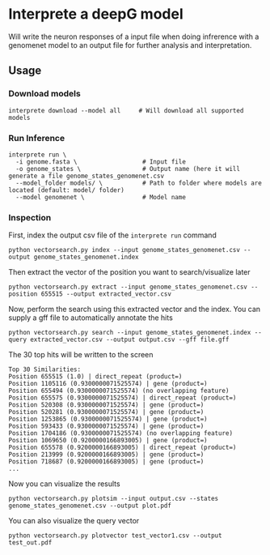 # Interprete a deepG model

Will write the neuron responses of a input file when doing infrerence with a genomenet model to an output file for further analysis and interpretation. 

## Usage

### Download models

```
interprete download --model all     # Will download all supported models
```

### Run Inference

```
interprete run \
  -i genome.fasta \                  # Input file
  -o genome_states \                 # Output name (here it will generate a file genome_states_genomenet.csv 
  --model_folder models/ \           # Path to folder where models are located (default: model/ folder)
  --model genomenet \                # Model name
```

### Inspection

First, index the output csv file of the `interprete run` command

```
python vectorsearch.py index --input genome_states_genomenet.csv --output genome_states_genomenet.index
```

Then extract the vector of the position you want to search/visualize later

```
python vectorsearch.py extract --input genome_states_genomenet.csv --position 655515 --output extracted_vector.csv
```

Now, perform the search using this extracted vector and the index. You can supply a gff file to automatically annotate the hits 

```
python vectorsearch.py search --input genome_states_genomenet.index --query extracted_vector.csv --output output.csv --gff file.gff
```

The 30 top hits will be written to the screen

```
Top 30 Similarities:
Position 655515 (1.0) | direct_repeat (product=)
Position 1105116 (0.9300000071525574) | gene (product=)
Position 655494 (0.9300000071525574) (no overlapping feature)
Position 655575 (0.9300000071525574) | direct_repeat (product=)
Position 520308 (0.9300000071525574) | gene (product=)
Position 520281 (0.9300000071525574) | gene (product=)
Position 1253865 (0.9300000071525574) | gene (product=)
Position 593433 (0.9300000071525574) | gene (product=)
Position 1704186 (0.9300000071525574) (no overlapping feature)
Position 1069650 (0.9200000166893005) | gene (product=)
Position 655578 (0.9200000166893005) | direct_repeat (product=)
Position 213999 (0.9200000166893005) | gene (product=)
Position 718687 (0.9200000166893005) | gene (product=)
...
```

Now you can visualize the results

```
python vectorsearch.py plotsim --input output.csv --states genome_states_genomenet.csv --output plot.pdf
```

You can also visualize the query vector

```
python vectorsearch.py plotvector test_vector1.csv --output test_out.pdf
```
